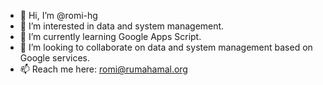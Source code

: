 - 👋 Hi, I’m @romi-hg
- 👀 I’m interested in data and system management.
- 🌱 I’m currently learning Google Apps Script.
- 💞️ I’m looking to collaborate on data and system management based on Google services.
- 📫 Reach me here: romi@rumahamal.org

<!---
romi-hg/romi-hg is a ✨ special ✨ repository because its `README.md` (this file) appears on your GitHub profile.
You can click the Preview link to take a look at your changes.
--->
